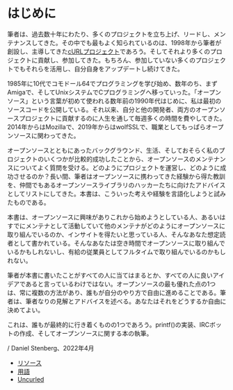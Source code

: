 # はじめに

筆者は、過去数十年にわたり、多くのプロジェクトを立ち上げ、リードし、メンテナンスしてきた。その中でも最もよく知られているのは、1998年から筆者が創設し、主導してきた[cURLプロジェクト](https://curl.se)であろう。そしてそれより多くのプロジェクトに貢献し、参加してきた。もちろん、参加していない多くのプロジェクトでもそれらを活用し、自分自身をアップデートし続けてきた。

1985年に10代でコモドール64でプログラミングを学び始め、数年のち、まずAmigaで、そしてUnixシステムでCプログラミングへ移っていった。「オープンソース」という言葉が初めて使われる数年前の1990年代はじめに、私は最初のソースコードを公開している。それ以来、自分と他の開発者、両方のオープンソースプロジェクトに貢献するのに人生を通して毎週多くの時間を費やしてきた。2014年からはMozillaで、2019年からはwolfSSLで、職業としてもっぱらオープンソースに関わってきた。

オープンソースとともにあったバックグラウンド、生活、そしておそらく私のプロジェクトのいくつかが比較的成功したことから、オープンソースのメンテナンスについてよく質問を受ける。どのようにプロジェクトを運営し、どのように成功させるのか？長い間、筆者はオープンソースに携わってきた経験から得た教訓を、仲間でもあるオープンソースライブラリのハッカーたちに向けたアドバイスとしてリストにしてきた。本書は、こういった考えや経験を言語化しようと試みたものである。

本書は、オープンソースに興味がありこれから始めようとしている人、あるいはすでにメンテナとして活動していて他のメンテナがどのようにオープンソースに取り組んでいるのか、インサイトを得たいと思っている人、そんなあなた想定読者として書かれている。そんなあなたは空き時間でオープンソースに取り組んでいるかもしれないし、有給の従業員としてフルタイムで取り組んでいるのかもしれない。

筆者が本書に書いたことがすべての人に当てはまるとか、すべての人に良いアイデアであると言っているわけではない。オープンソースの最も優れた点の1つは、常に複数の方法があり、誰もが自分のやり方で自由に進めることである。筆者は、筆者なりの見解とアドバイスを述べる。あなたはそれをどうするか自由に決めてよい。

これは、誰もが最終的に行き着くものの1つであろう。printf()の実装、IRCボットの作成、そしてオープンソースに関する本の執筆。

/ Daniel Stenberg、2022年4月

 * [リソース](intro/resources.md)
 * [用語](intro/terms.md)
 * [Uncurled](intro/the-book.md)



